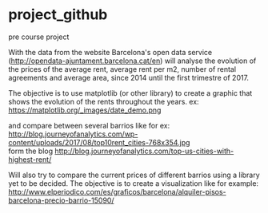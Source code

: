 # project_github
pre course project

With the data from the website Barcelona's open data service (http://opendata-ajuntament.barcelona.cat/en)
will analyse the evolution of the prices of the average rent, average rent per m2, number of rental agreements
and average area, since 2014 until the first trimestre of 2017.

The objective is to use matplotlib (or other library) to create a graphic that shows the evolution of the rents
throughout the years.
ex:
https://matplotlib.org/_images/date_demo.png

and compare between several barrios like for ex:  
http://blog.journeyofanalytics.com/wp-content/uploads/2017/08/top10rent_cities-768x354.jpg  
form the blog http://blog.journeyofanalytics.com/top-us-cities-with-highest-rent/



Will also try to compare the current prices of different barrios using a library yet to be decided.
The objective is to create a visualization like for example:  
http://www.elperiodico.com/es/graficos/barcelona/alquiler-pisos-barcelona-precio-barrio-15090/
